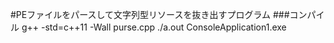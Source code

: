 #PEファイルをパースして文字列型リソースを抜き出すプログラム
###コンパイル
g++ -std=c++11 -Wall purse.cpp
./a.out ConsoleApplication1.exe
